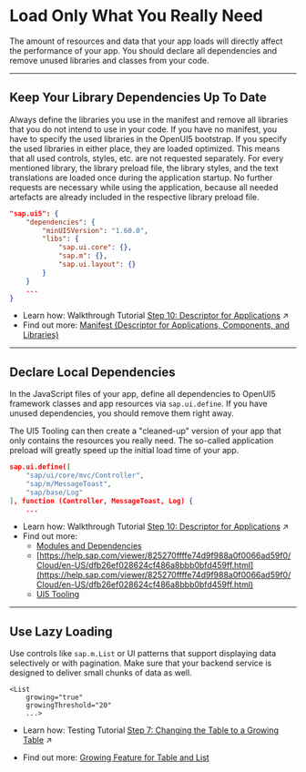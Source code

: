 <!-- loioe8fca3e4c68a4f289660299d806ba99e -->

# Load Only What You Really Need

The amount of resources and data that your app loads will directly affect the performance of your app. You should declare all dependencies and remove unused libraries and classes from your code.

***

<a name="loioe8fca3e4c68a4f289660299d806ba99e__section_dvs_cvy_yfb"/>

## Keep Your Library Dependencies Up To Date

Always define the libraries you use in the manifest and remove all libraries that you do not intend to use in your code. If you have no manifest, you have to specify the used libraries in the OpenUI5 bootstrap. If you specify the used libraries in either place, they are loaded optimized. This means that all used controls, styles, etc. are not requested separately. For every mentioned library, the library preload file, the library styles, and the text translations are loaded once during the application startup. No further requests are necessary while using the application, because all needed artefacts are already included in the respective library preload file.

```json
"sap.ui5": {
	"dependencies": {
		"minUI5Version": "1.60.0",
		"libs": {
			"sap.ui.core": {},
			"sap.m": {},
			"sap.ui.layout": {}
		}
	}
	...
}
```

-   Learn how: Walkthrough Tutorial [Step 10: Descriptor for Applications](https://help.sap.com/viewer/93953b95df5f4e938c8eb421cef56319/1.138_SAPUI5_ABAP/en-US/8f93bf2b2b13402e9f035128ce8b495f.html "All application-specific configuration settings will now further be put in a separate descriptor file called manifest.json. This clearly separates the application coding from the configuration settings and makes our app even more flexible. For example, all SAP Fiori applications are realized as components and come with a descriptor file in order to be hosted in the SAP Fiori launchpad.") :arrow_upper_right:
-   Find out more: [Manifest \(Descriptor for Applications, Components, and Libraries\)](../04_Essentials/manifest-descriptor-for-applications-components-and-libraries-be0cf40.md)

***

<a name="loioe8fca3e4c68a4f289660299d806ba99e__section_pxb_zvy_yfb"/>

## Declare Local Dependencies

In the JavaScript files of your app, define all dependencies to OpenUI5 framework classes and app resources via `sap.ui.define`. If you have unused dependencies, you should remove them right away.

The UI5 Tooling can then create a "cleaned-up" version of your app that only contains the resources you really need. The so-called application preload will greatly speed up the initial load time of your app.

```json
sap.ui.define([
	"sap/ui/core/mvc/Controller",
	"sap/m/MessageToast",
	"sap/base/Log"
], function (Controller, MessageToast, Log) {
	...
```

-   Learn how: Walkthrough Tutorial [Step 10: Descriptor for Applications](https://help.sap.com/viewer/93953b95df5f4e938c8eb421cef56319/1.138_SAPUI5_ABAP/en-US/8f93bf2b2b13402e9f035128ce8b495f.html "All application-specific configuration settings will now further be put in a separate descriptor file called manifest.json. This clearly separates the application coding from the configuration settings and makes our app even more flexible. For example, all SAP Fiori applications are realized as components and come with a descriptor file in order to be hosted in the SAP Fiori launchpad.") :arrow_upper_right:
-   Find out more:
    -   [Modules and Dependencies](../04_Essentials/modules-and-dependencies-91f23a7.md)
    -   [https://help.sap.com/viewer/825270ffffe74d9f988a0f0066ad59f0/Cloud/en-US/dfb26ef028624cf486a8bbb0bfd459ff.html](https://help.sap.com/viewer/825270ffffe74d9f988a0f0066ad59f0/Cloud/en-US/dfb26ef028624cf486a8bbb0bfd459ff.html)
    -   [UI5 Tooling](https://sap.github.io/ui5-tooling/)


***

<a name="loioe8fca3e4c68a4f289660299d806ba99e__section_s3g_5yy_yfb"/>

## Use Lazy Loading

Use controls like `sap.m.List` or UI patterns that support displaying data selectively or with pagination. Make sure that your backend service is designed to deliver small chunks of data as well.

```
<List
	growing="true"
	growingThreshold="20"
	...>
```

-   Learn how: Testing Tutorial [Step 7: Changing the Table to a Growing Table](https://help.sap.com/viewer/93953b95df5f4e938c8eb421cef56319/1.138_SAPUI5_ABAP/en-US/016e0d44f8ff47d2bdf4fdad9b7bf7cd.html "Let's switch back to developing and add the missing feature for the test we implemented in the previous step. We will simply change the table to a growing table as this is a basic feature of the table. This will display a trigger at the end of the table that the user can click on to display more items.") :arrow_upper_right:

-   Find out more: [Growing Feature for Table and List](../08_More_About_Controls/growing-feature-for-table-and-list-9164ba7.md)


